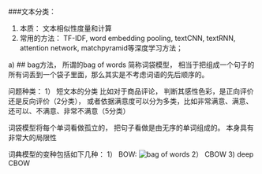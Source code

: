 ###文本分类：
1. 本质： 文本相似性度量和计算
2. 常用的方法： TF-IDF, word embedding pooling, textCNN, textRNN, attention network, matchpyramid等深度学习方法；

a) ## bag方法， 所谓的bag of words
   简称词袋模型， 相当于把组成一个句子的所有词丢到一个袋子里面，那么其实是不考虑词语的先后顺序的。
   
   问题种类：
   1） 短文本的分类
      比如对于商品评论， 判断其感性色彩，是正向评价还是反向评价（2分类）， 
      或者依据满意度可以分为多类，比如非常满意、满意、还可以、不满意、非常不满意（5分类）
      
   词袋模型将每个单词看做孤立的， 把句子看做是由无序的单词组成的。 本身具有非常大的局限性
   
   词典模型的变种包括如下几种：
   1） BOW: 
      ![bag of words](https://github.com/Intsigstephon/nlp/new/master/aa.png)
   2） CBOW
   3) deep CBOW
